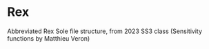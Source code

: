 # Rex
Abbreviated Rex Sole file structure, from 2023 SS3 class (Sensitivity functions by Matthieu Veron)
